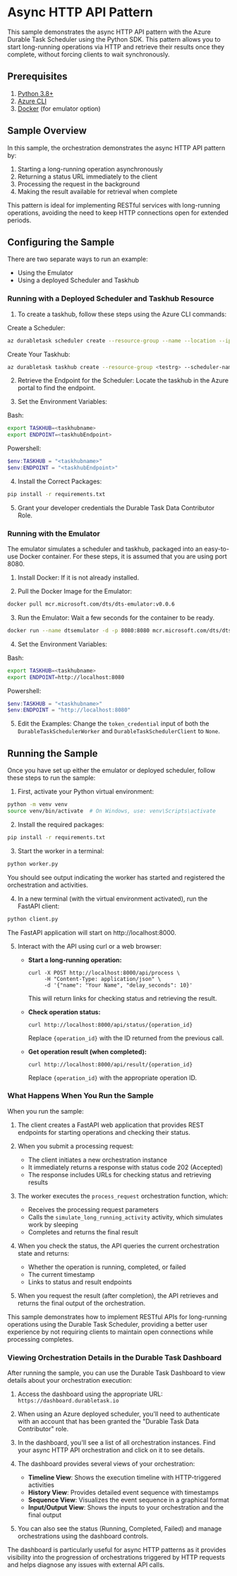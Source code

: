 # Async HTTP API Pattern

This sample demonstrates the async HTTP API pattern with the Azure Durable Task Scheduler using the Python SDK. This pattern allows you to start long-running operations via HTTP and retrieve their results once they complete, without forcing clients to wait synchronously.

## Prerequisites

1. [Python 3.8+](https://www.python.org/downloads/)
2. [Azure CLI](https://docs.microsoft.com/cli/azure/install-azure-cli)
3. [Docker](https://www.docker.com/products/docker-desktop/) (for emulator option)

## Sample Overview

In this sample, the orchestration demonstrates the async HTTP API pattern by:

1. Starting a long-running operation asynchronously
2. Returning a status URL immediately to the client
3. Processing the request in the background
4. Making the result available for retrieval when complete

This pattern is ideal for implementing RESTful services with long-running operations, avoiding the need to keep HTTP connections open for extended periods.

## Configuring the Sample

There are two separate ways to run an example:

- Using the Emulator
- Using a deployed Scheduler and Taskhub

### Running with a Deployed Scheduler and Taskhub Resource

1. To create a taskhub, follow these steps using the Azure CLI commands:

Create a Scheduler:

```bash
az durabletask scheduler create --resource-group --name --location --ip-allowlist "[0.0.0.0/0]" --sku-capacity 1 --sku-name "Dedicated" --tags "{'myattribute':'myvalue'}"
```

Create Your Taskhub:

```bash
az durabletask taskhub create --resource-group <testrg> --scheduler-name <testscheduler> --name <testtaskhub>
```

2. Retrieve the Endpoint for the Scheduler: Locate the taskhub in the Azure portal to find the endpoint.

3. Set the Environment Variables:

Bash:
```bash
export TASKHUB=<taskhubname>
export ENDPOINT=<taskhubEndpoint>
```

Powershell:
```powershell
$env:TASKHUB = "<taskhubname>"
$env:ENDPOINT = "<taskhubEndpoint>"
```

4. Install the Correct Packages:
```bash
pip install -r requirements.txt
```

5. Grant your developer credentials the Durable Task Data Contributor Role.

### Running with the Emulator

The emulator simulates a scheduler and taskhub, packaged into an easy-to-use Docker container. For these steps, it is assumed that you are using port 8080.

1. Install Docker: If it is not already installed.

2. Pull the Docker Image for the Emulator:

```bash
docker pull mcr.microsoft.com/dts/dts-emulator:v0.0.6
```

3. Run the Emulator: Wait a few seconds for the container to be ready.

```bash
docker run --name dtsemulator -d -p 8080:8080 mcr.microsoft.com/dts/dts-emulator:v0.0.4
```

4. Set the Environment Variables:

Bash:
```bash
export TASKHUB=<taskhubname>
export ENDPOINT=http://localhost:8080
```

Powershell:
```powershell
$env:TASKHUB = "<taskhubname>"
$env:ENDPOINT = "http://localhost:8080"
```

5. Edit the Examples: Change the `token_credential` input of both the `DurableTaskSchedulerWorker` and `DurableTaskSchedulerClient` to `None`.

## Running the Sample

Once you have set up either the emulator or deployed scheduler, follow these steps to run the sample:

1. First, activate your Python virtual environment:
```bash
python -m venv venv
source venv/bin/activate  # On Windows, use: venv\Scripts\activate
```

2. Install the required packages:
```bash
pip install -r requirements.txt
```

3. Start the worker in a terminal:
```bash
python worker.py
```
You should see output indicating the worker has started and registered the orchestration and activities.

4. In a new terminal (with the virtual environment activated), run the FastAPI client:
```bash
python client.py
```
The FastAPI application will start on http://localhost:8000.

5. Interact with the API using curl or a web browser:

   - **Start a long-running operation:**
     ```
     curl -X POST http://localhost:8000/api/process \
          -H "Content-Type: application/json" \
          -d '{"name": "Your Name", "delay_seconds": 10}'
     ```
     This will return links for checking status and retrieving the result.

   - **Check operation status:**
     ```
     curl http://localhost:8000/api/status/{operation_id}
     ```
     Replace `{operation_id}` with the ID returned from the previous call.

   - **Get operation result (when completed):**
     ```
     curl http://localhost:8000/api/result/{operation_id}
     ```
     Replace `{operation_id}` with the appropriate operation ID.

### What Happens When You Run the Sample

When you run the sample:

1. The client creates a FastAPI web application that provides REST endpoints for starting operations and checking their status.

2. When you submit a processing request:
   - The client initiates a new orchestration instance
   - It immediately returns a response with status code 202 (Accepted)
   - The response includes URLs for checking status and retrieving results

3. The worker executes the `process_request` orchestration function, which:
   - Receives the processing request parameters
   - Calls the `simulate_long_running_activity` activity, which simulates work by sleeping
   - Completes and returns the final result

4. When you check the status, the API queries the current orchestration state and returns:
   - Whether the operation is running, completed, or failed
   - The current timestamp
   - Links to status and result endpoints

5. When you request the result (after completion), the API retrieves and returns the final output of the orchestration.

This sample demonstrates how to implement RESTful APIs for long-running operations using the Durable Task Scheduler, providing a better user experience by not requiring clients to maintain open connections while processing completes.

### Viewing Orchestration Details in the Durable Task Dashboard

After running the sample, you can use the Durable Task Dashboard to view details about your orchestration execution:

1. Access the dashboard using the appropriate URL: `https://dashboard.durabletask.io`

2. When using an Azure deployed scheduler, you'll need to authenticate with an account that has been granted the "Durable Task Data Contributor" role.

3. In the dashboard, you'll see a list of all orchestration instances. Find your async HTTP API orchestration and click on it to see details.

4. The dashboard provides several views of your orchestration:
   - **Timeline View**: Shows the execution timeline with HTTP-triggered activities
   - **History View**: Provides detailed event sequence with timestamps
   - **Sequence View**: Visualizes the event sequence in a graphical format
   - **Input/Output View**: Shows the inputs to your orchestration and the final output

5. You can also see the status (Running, Completed, Failed) and manage orchestrations using the dashboard controls.

The dashboard is particularly useful for async HTTP patterns as it provides visibility into the progression of orchestrations triggered by HTTP requests and helps diagnose any issues with external API calls.

